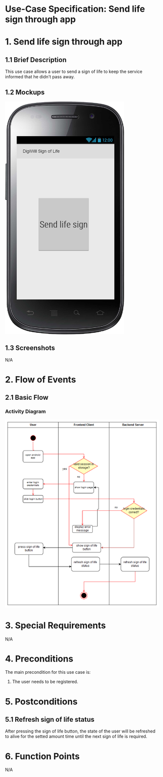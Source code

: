 # Use-Case Specification: Send life sign through app

# 1. Send life sign through app

## 1.1 Brief Description
This use case allows a user to send a sign of life to keep the service informed that he didn't pass away.

## 1.2 Mockups
![Send life sign through app](../Mockups/android_lifesign_mockup.png)

## 1.3 Screenshots

N/A

# 2. Flow of Events

## 2.1 Basic Flow

### Activity Diagram
![Activity Diagram](../ActivityDiagrams/sign_of_life_android.png)


# 3. Special Requirements

N/A

# 4. Preconditions
The main precondition for this use case is:

 1. The user needs to be registered.

# 5. Postconditions

## 5.1 Refresh sign of life status
After pressing the sign of life button, the state of the user will be refreshed to alive for the setted amount time until the next sign of life is required.

# 6. Function Points

N/A

